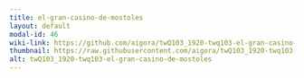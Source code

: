 ```yaml
---
title: el-gran-casino-de-mostoles
layout: default
modal-id: 46
wiki-link: https://github.com/aigora/twQ103_1920-twq103-el-gran-casino-de-mostoles/wiki
thumbnail: https://raw.githubusercontent.com/aigora/twQ103_1920-twq103-el-gran-casino-de-mostoles/master/logo.png
alt: twQ103_1920-twq103-el-gran-casino-de-mostoles
---
```

